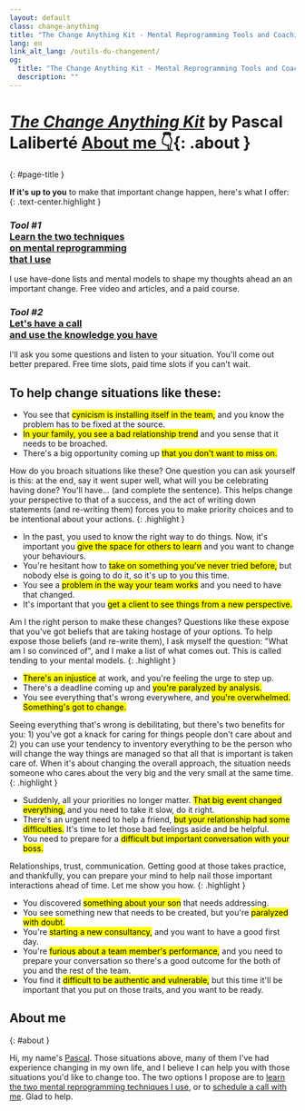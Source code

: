 ```yaml
---
layout: default
class: change-anything
title: "The Change Anything Kit - Mental Reprogramming Tools and Coaching Call"
lang: en
link_alt_lang: /outils-du-changement/
og:
  title: "The Change Anything Kit - Mental Reprogramming Tools and Coaching Call"
  description: ""
---
```


# [<em><span class="the-kit">The</span> <span class="name">Change Anything</span> <span class="the-kit">Kit</span></em>](/change-anything/) <span class="tagline">by Pascal Laliberté [About me 👇](#about){: .about }</span>
{: #page-title }

[learn]: ./learn/
[coaching]: ./coaching/

**If it's up to you** to make that important change happen, here's what I offer:
{: .text-center.highlight }

<div class="clearfix margin-top kit-options" markdown="1">
<div class="left" markdown="1">

### <em class="kit-option-label">Tool #1</em><br> [**Learn the two techniques**<br> on mental reprogramming<br> that I use][learn]

I use have-done lists and mental models to shape my thoughts ahead an an important change. Free video and articles, and a paid course.

</div>

<div class="right" markdown="1">

### <em class="kit-option-label">Tool #2</em><br> [**Let's have a call**<br> and use the knowledge you have][coaching]

I'll ask you some questions and listen to your situation. You'll come out better prepared. Free time slots, paid time slots if you can't wait.

</div>

</div>

## To help change situations like these:

<div class="examples" markdown="1">

* You see that <mark>cynicism is installing itself in the team,</mark> and you know the problem has to be fixed at the source.
* <mark>In your family, you see a bad relationship trend</mark> and you sense that it needs to be broached.
* There's a big opportunity coming up <mark>that you don't want to miss on.</mark>

How do you broach situations like these? One question you can ask yourself is this: at the end, say it went super well, what will you be celebrating having done? You'll have... (and complete the sentence). This helps change your perspective to that of a success, and the act of writing down statements (and re-writing them) forces you to make priority choices and to be intentional about your actions.
{: .highlight }

* In the past, you used to know the right way to do things. Now, it's important you <mark>give the space for others to learn</mark> and you want to change your behaviours.
* You're hesitant how to <mark>take on something you've never tried before,</mark> but nobody else is going to do it, so it's up to you this time.
* You see a <mark>problem in the way your team works</mark> and you need to have that changed.
* It's important that you <mark>get a client to see things from a new perspective.</mark>

Am I the right person to make these changes? Questions like these expose that you've got beliefs that are taking hostage of your options. To help expose those beliefs (and re-write them), I ask myself the question: "What am I so convinced of", and I make a list of what comes out. This is called tending to your mental models.
{: .highlight }

* <mark>There's an injustice</mark> at work, and you're feeling the urge to step up.
* There's a deadline coming up and <mark>you're paralyzed by analysis.</mark>
* You see everything that's wrong everywhere, and <mark>you're overwhelmed. Something's got to change.</mark>

Seeing everything that's wrong is debilitating, but there's two benefits for you: 1) you've got a knack for caring for things people don't care about and 2) you can use your tendency to inventory everything to be the person who will change the way things are managed so that all that is important is taken care of. When it's about changing the overall approach, the situation needs someone who cares about the very big and the very small at the same time.
{: .highlight }

* Suddenly, all your priorities no longer matter. <mark>That big event changed everything,</mark> and you need to take it slow, do it right.
* There's an urgent need to help a friend, <mark>but your relationship had some difficulties.</mark> It's time to let those bad feelings aside and be helpful.
* You need to prepare for a <mark>difficult but important conversation with your boss.</mark>

Relationships, trust, communication. Getting good at those takes practice, and thankfully, you can prepare your mind to help nail those important interactions ahead of time. Let me show you how.
{: .highlight }

* You discovered <mark>something about your son</mark> that needs addressing.
* You see something new that needs to be created, but you're <mark>paralyzed with doubt.</mark>
* You're <mark>starting a new consultancy,</mark> and you want to have a good first day.
* You're <mark>furious about a team member's performance,</mark> and you need to prepare your conversation so there's a good outcome for the both of you and the rest of the team.
* You find it <mark>difficult to be authentic and vulnerable,</mark> but this time it'll be important that you put on those traits, and you want to be ready.

</div>

## About me
{: #about }

Hi, my name's [Pascal](/). Those situations above, many of them I've had experience changing in my own life, and I believe I can help you with those situations you'd like to change too. The two options I propose are to [learn the two mental reprogramming techniques I use][learn], or to [schedule a call with me][coaching]. Glad to help.